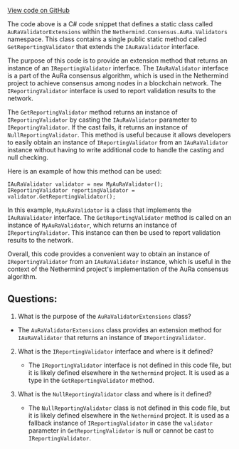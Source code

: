 [View code on GitHub](https://github.com/nethermindeth/nethermind/Nethermind.Consensus.AuRa/Validators/AuRaValidatorExtensions.cs)

The code above is a C# code snippet that defines a static class called `AuRaValidatorExtensions` within the `Nethermind.Consensus.AuRa.Validators` namespace. This class contains a single public static method called `GetReportingValidator` that extends the `IAuRaValidator` interface. 

The purpose of this code is to provide an extension method that returns an instance of an `IReportingValidator` interface. The `IAuRaValidator` interface is a part of the AuRa consensus algorithm, which is used in the Nethermind project to achieve consensus among nodes in a blockchain network. The `IReportingValidator` interface is used to report validation results to the network. 

The `GetReportingValidator` method returns an instance of `IReportingValidator` by casting the `IAuRaValidator` parameter to `IReportingValidator`. If the cast fails, it returns an instance of `NullReportingValidator`. This method is useful because it allows developers to easily obtain an instance of `IReportingValidator` from an `IAuRaValidator` instance without having to write additional code to handle the casting and null checking.

Here is an example of how this method can be used:

```
IAuRaValidator validator = new MyAuRaValidator();
IReportingValidator reportingValidator = validator.GetReportingValidator();
```

In this example, `MyAuRaValidator` is a class that implements the `IAuRaValidator` interface. The `GetReportingValidator` method is called on an instance of `MyAuRaValidator`, which returns an instance of `IReportingValidator`. This instance can then be used to report validation results to the network.

Overall, this code provides a convenient way to obtain an instance of `IReportingValidator` from an `IAuRaValidator` instance, which is useful in the context of the Nethermind project's implementation of the AuRa consensus algorithm.
## Questions: 
 1. What is the purpose of the `AuRaValidatorExtensions` class?
   - The `AuRaValidatorExtensions` class provides an extension method for `IAuRaValidator` that returns an instance of `IReportingValidator`.

2. What is the `IReportingValidator` interface and where is it defined?
   - The `IReportingValidator` interface is not defined in this code file, but it is likely defined elsewhere in the `Nethermind` project. It is used as a type in the `GetReportingValidator` method.

3. What is the `NullReportingValidator` class and where is it defined?
   - The `NullReportingValidator` class is not defined in this code file, but it is likely defined elsewhere in the `Nethermind` project. It is used as a fallback instance of `IReportingValidator` in case the `validator` parameter in `GetReportingValidator` is null or cannot be cast to `IReportingValidator`.